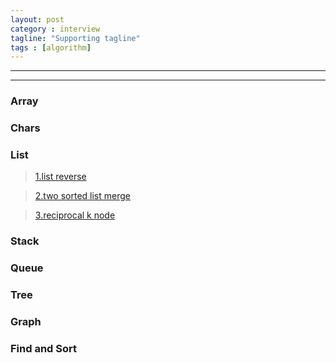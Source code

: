 ```yaml
---
layout: post
category : interview
tagline: "Supporting tagline"
tags : [algorithm]
---
```

---
<!--more-->
---

### Array

### Chars

### List
> [1.list reverse](http://lkkandsyf.github.com/_post/Algorithm/)

> [2.two sorted list merge]()

> [3.reciprocal k node]()

### Stack

###	Queue

### Tree

### Graph

### Find and Sort

